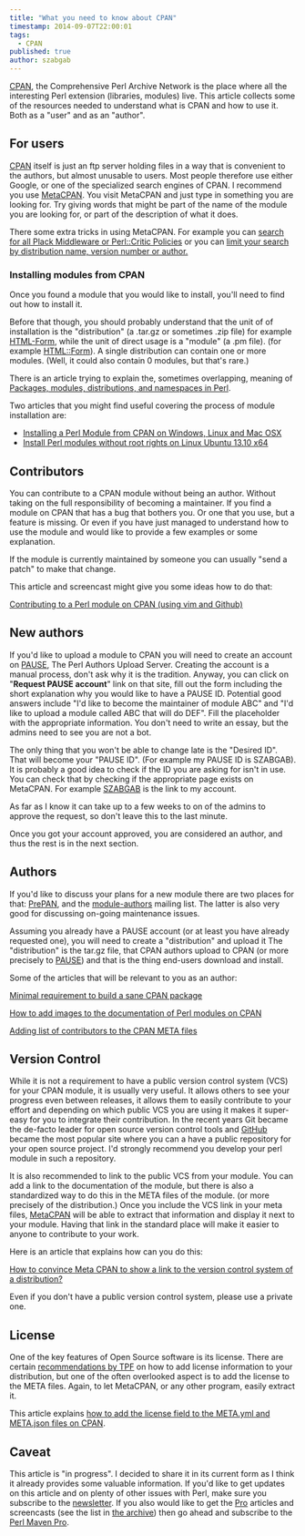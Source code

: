 ```yaml
---
title: "What you need to know about CPAN"
timestamp: 2014-09-07T22:00:01
tags:
  - CPAN
published: true
author: szabgab
---
```



[CPAN](http://www.cpan.org/), the Comprehensive Perl Archive Network is the place where all the interesting Perl extension (libraries, modules) live.
This article collects some of the resources needed to understand what is CPAN and how to use it. Both as a "user" and as an "author".


## For users

[CPAN](http://www.cpan.org/) itself is just an ftp server holding files in a way that is convenient to the authors, but almost
unusable to users. Most people therefore use either Google, or one of the specialized search engines of CPAN. I recommend
you use [MetaCPAN](https://metacpan.org/).  You visit MetaCPAN and just type in something you are looking for.
Try giving words that might be part of the name of the module you are looking for, or part of the description of what it does.


There some extra tricks in using MetaCPAN. For example you can
[search for all Plack Middleware or Perl::Critic Policies](/listing-all-the-modules-in-a-namespace)
or you can [limit your search by distribution name, version number or author.](/metacpan-search-tricks)

<h3>Installing modules from CPAN</h3>

Once you found a module that you would like to install, you'll need to find out how to install it.

Before that though, you should probably understand that the unit of of installation is the "distribution" (a .tar.gz or sometimes .zip file)
for example [HTML-Form](https://metacpan.org/release/HTML-Form), while the unit of direct usage is a "module" (a .pm file).
(for example [HTML::Form](https://metacpan.org/pod/HTML::Form)). A single distribution can contain one or more modules.
(Well, it could also contain 0 modules, but that's rare.)

There is an article trying to explain the, sometimes overlapping, meaning of
[Packages, modules, distributions, and namespaces in Perl](/packages-modules-and-namespace-in-perl).

Two articles that you might find useful covering the process of module installation are:
* [Installing a Perl Module from CPAN on Windows, Linux and Mac OSX](/how-to-install-a-perl-module-from-cpan)
* [Install Perl modules without root rights on Linux Ubuntu 13.10 x64](/install-perl-modules-without-root-rights-on-linux-ubuntu-13-10)


## Contributors

You can contribute to a CPAN module without being an author. Without taking on the full responsibility of becoming a maintainer.
If you find a module on CPAN that has a bug that bothers you. Or one that you use, but a feature is missing. Or even if you have just
managed to understand how to use the module and would like to provide a few examples or some explanation.

If the module is currently maintained by someone you can usually "send a patch" to make that change.

This article and screencast might give you some ideas how to do that:

[Contributing to a Perl module on CPAN (using vim and Github)](/contributing-to-a-perl-module-on-cpan-using-vim-and-github)

## New authors

If you'd like to upload a module to CPAN you will need to create an account on [PAUSE](http://pause.perl.org/), The Perl Authors Upload Server.
Creating the account is a manual process, don't ask why it is the tradition. Anyway, you can click on "<b>Request PAUSE account</b>" link on that site,
fill out the form including the short explanation why you would like to have a PAUSE ID. Potential good answers include "I'd like to become the maintainer of module ABC"
and "I'd like to upload a module called ABC that will do DEF". Fill the placeholder with the appropriate information. You don't need to write an essay, but
the admins need to see you are not a bot.

The only thing that you won't be able to change late is the "Desired ID". That will become your "PAUSE ID". (For example my PAUSE ID is SZABGAB).
It is probably a good idea to check if the ID you are asking for isn't in use. You can check that by checking if the appropriate page exists on
MetaCPAN. For example [SZABGAB](https://metacpan.org/author/SZABGAB) is the link to my account.

As far as I know it can take up to a few weeks to on of the admins to approve the request, so don't leave this to the last minute.

Once you got your account approved, you are considered an author, and thus the rest is in the next section.

<!--

## Maintainers

There is a small distinction between the "original author" of a module (distribution) and the current maintainer.
-->

## Authors

If you'd like to discuss your plans for a new module there are two places for that: [PrePAN](http://prepan.org/),
and the [module-authors](http://lists.perl.org/list/module-authors.html) mailing list. The latter is also very good
for discussing on-going maintenance issues.

Assuming you already have a PAUSE account (or at least you have already requested one), you will need to create a "distribution" and upload it
The "distribution" is the tar.gz file, that CPAN authors upload to CPAN (or more precisely to [PAUSE](http://pause.perl.org/))
and that is the thing end-users download and install.

Some of the articles that will be relevant to you as an author:

[Minimal requirement to build a sane CPAN package](/minimal-requirement-to-build-a-sane-cpan-package)

[How to add images to the documentation of Perl modules on CPAN](/how-to-add-images-to-cpan)

[Adding list of contributors to the CPAN META files](/how-to-add-list-of-contributors-to-the-cpan-meta-files)

## Version Control

While it is not a requirement to have a public version control system (VCS) for your CPAN module, it is usually very useful. It allows others
to see your progress even between releases, it allows them to easily contribute to your effort and depending on which public VCS you are using
it makes it super-easy for you to integrate their contribution.
In the recent years Git became the de-facto leader for open source version control tools and [GitHub](https://github.com/) became the most popular site
where you can a have a public repository for your open source project. I'd strongly recommend you develop your perl module in such a repository.

It is also recommended to link to the public VCS from your module. You can add a link to the documentation of the module, but there is also a standardized way to do this
in the META files of the module. (or more precisely of the distribution.) Once you include the VCS link in your meta files, [MetaCPAN](https://metacpan.org/)
will be able to extract that information and display it next to your module. Having that link in the standard place will make it easier to anyone to contribute
to your work.

Here is an article that explains how can you do this:

[How to convince Meta CPAN to show a link to the version control system of a distribution?](/how-to-add-link-to-version-control-system-of-a-cpan-distributions)

Even if you don't have a public version control system, please use a private one.

## License

One of the key features of Open Source software is its license. There are certain [recommendations by TPF](http://www.perlfoundation.org/cpan_licensing_guidelines)
on how to add license information to your distribution, but one of the often overlooked aspect is to add the license to the META files. Again, to let MetaCPAN,
or any other program, easily extract it.

This article explains [how to add the license field to the META.yml and META.json files on CPAN](/how-to-add-the-license-field-to-meta-files-on-cpan).

## Caveat

This article is "in progress". I decided to share it in its current form as I think it already provides some valuable information.
If you'd like to get updates on this article and on plenty of other issues with Perl, make sure you subscribe to the
[newsletter](/perl-maven-newsletter). If you also would like to get the [Pro](/pro) articles and screencasts
(see the list in [the archive](/archive)) then go ahead and subscribe to the [Perl Maven Pro](/pro).

